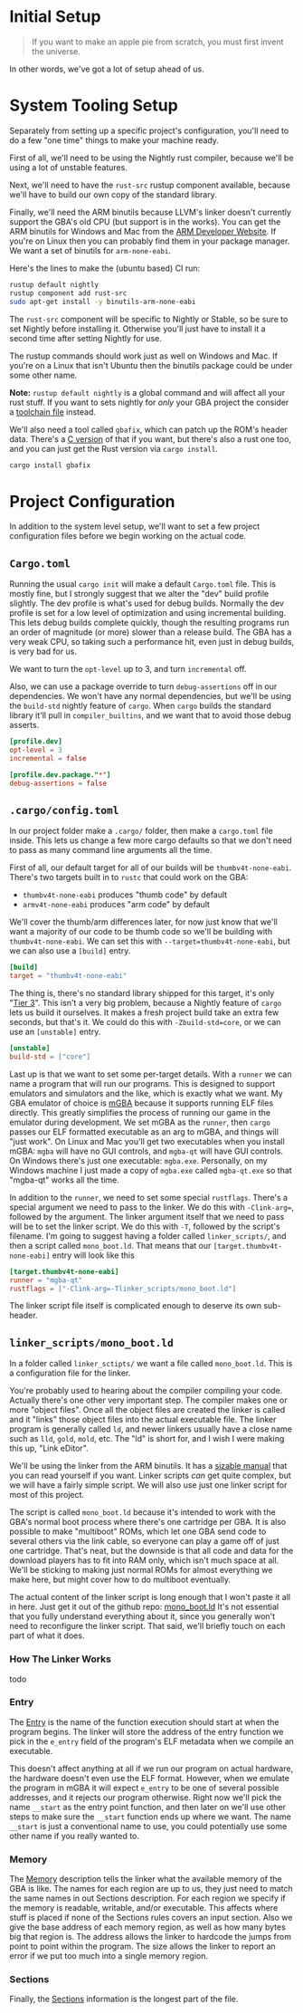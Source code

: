 
# Initial Setup

> If you want to make an apple pie from scratch, you must first invent the universe.

In other words, we've got a lot of setup ahead of us.

# System Tooling Setup

Separately from setting up a specific project's configuration, you'll need to do a few "one time" things to make your machine ready.

First of all, we'll need to be using the Nightly rust compiler, because we'll be using a lot of unstable features.

Next, we'll need to have the `rust-src` rustup component available, because we'll have to build our own copy of the standard library.

Finally, we'll need the ARM binutils because LLVM's linker doesn't currently support the GBA's old CPU (but support is in the works).
You can get the ARM binutils for Windows and Mac from the [ARM Developer Website](https://developer.arm.com/downloads/-/arm-gnu-toolchain-downloads).
If you're on Linux then you can probably find them in your package manager.
We want a set of binutils for `arm-none-eabi`.

Here's the lines to make the (ubuntu based) CI run:

```sh
rustup default nightly
rustup component add rust-src
sudo apt-get install -y binutils-arm-none-eabi
```

The `rust-src` component will be specific to Nightly or Stable, so be sure to set Nightly before installing it.
Otherwise you'll just have to install it a second time after setting Nightly for use.

The rustup commands should work just as well on Windows and Mac.
If you're on a Linux that isn't Ubuntu then the binutils package could be under some other name.

**Note:** `rustup default nightly` is a global command and will affect all your rust stuff.
If you want to sets nightly for *only* your GBA project the consider a [toolchain file](https://rust-lang.github.io/rustup/overrides.html?#the-toolchain-file) instead.

We'll also need a tool called `gbafix`, which can patch up the ROM's header data.
There's a [C version](https://github.com/devkitPro/gba-tools) of that if you want,
but there's also a rust one too, and you can just get the Rust version via `cargo install`.

```sh
cargo install gbafix
```

# Project Configuration

In addition to the system level setup, we'll want to set a few project configuration files before we begin working on the actual code.

## `Cargo.toml`

Running the usual `cargo init` will make a default `Cargo.toml` file.
This is mostly fine, but I strongly suggest that we alter the "dev" build profile slightly.
The dev profile is what's used for debug builds.
Normally the dev profile is set for a low level of optimization and using incremental building.
This lets debug builds complete quickly, though the resulting programs run an order of magnitude (or more) slower than a release build.
The GBA has a very weak CPU, so taking such a performance hit, even just in debug builds, is very bad for us.

We want to turn the `opt-level` up to 3, and turn `incremental` off.

Also, we can use a package override to turn `debug-assertions` off in our dependencies.
We won't have any normal dependencies, but we'll be using the `build-std` nightly feature of `cargo`.
When `cargo` builds the standard library it'll pull in `compiler_builtins`, and we want that to avoid those debug asserts.

```toml
[profile.dev]
opt-level = 3
incremental = false

[profile.dev.package."*"]
debug-assertions = false
```

## `.cargo/config.toml`

In our project folder make a `.cargo/` folder, then make a `cargo.toml` file inside.
This lets us change a few more cargo defaults so that we don't need to pass as many command line arguments all the time.

First of all, our default target for all of our builds will be `thumbv4t-none-eabi`.
There's two targets built in to `rustc` that could work on the GBA:

* `thumbv4t-none-eabi` produces "thumb code" by default
* `armv4t-none-eabi` produces "arm code" by default

We'll cover the thumb/arm differences later,
for now just know that we'll want a majority of our code to be thumb code so we'll be building with `thumbv4t-none-eabi`.
We can set this with `--target=thumbv4t-none-eabi`, but we can also use a `[build]` entry.

```toml
[build]
target = "thumbv4t-none-eabi"
```

The thing is, there's no standard library shipped for this target, it's only "[Tier 3](https://doc.rust-lang.org/rustc/target-tier-policy.html)".
This isn't a very big problem, because a Nightly feature of `cargo` lets us build it ourselves.
It makes a fresh project build take an extra few seconds, but that's it.
We could do this with `-Zbuild-std=core`, or we can use an `[unstable]` entry.

```toml
[unstable]
build-std = ["core"]
```

Last up is that we want to set some per-target details.
With a `runner` we can name a program that will run our programs.
This is designed to support emulators and simulators and the like, which is exactly what we want.
My GBA emulator of choice is [mGBA](https://mgba.io/) because it supports running ELF files directly.
This greatly simplifies the process of running our game in the emulator during development.
We set mGBA as the `runner`, then `cargo` passes our ELF formatted executable as an arg to mGBA, and things will "just work".
On Linux and Mac you'll get two executables when you install mGBA: `mgba` will have no GUI controls, and `mgba-qt` will have GUI controls.
On Windows there's just one executable: `mgba.exe`.
Personally, on my Windows machine I just made a copy of `mgba.exe` called `mgba-qt.exe` so that "mgba-qt" works all the time.

In addition to the `runner`, we need to set some special `rustflags`.
There's a special argument we need to pass to the linker.
We do this with `-Clink-arg=`, followed by the argument.
The linker argument itself that we need to pass will be to set the linker script.
We do this with `-T`, followed by the script's filename.
I'm going to suggest having a folder called `linker_scripts/`, and then a script called `mono_boot.ld`.
That means that our `[target.thumbv4t-none-eabi]` entry will look like this

```toml
[target.thumbv4t-none-eabi]
runner = "mgba-qt"
rustflags = ["-Clink-arg=-Tlinker_scripts/mono_boot.ld"]
```

The linker script file itself is complicated enough to deserve its own sub-header.

## `linker_scripts/mono_boot.ld`

In a folder called `linker_sctipts/` we want a file called `mono_boot.ld`.
This is a configuration file for the linker.

You're probably used to hearing about the compiler compiling your code.
Actually there's one other very important step.
The compiler makes one or more "object files".
Once all the object files are created the linker is called and it "links" those object files into the actual executable file.
The linker program is generally called `ld`, and newer linkers usually have a close name such as `lld`, `gold`, `mold`, etc.
The "ld" is short for, and I wish I were making this up, "Link eDitor".

We'll be using the linker from the ARM binutils.
It has a [sizable manual](https://sourceware.org/binutils/docs/ld/) that you can read yourself if you want.
Linker scripts *can* get quite complex, but we will have a fairly simple script.
We will also use just one linker script for most of this project.

The script is called `mono_boot.ld` because it's intended to work with the GBA's normal boot process where there's one cartridge per GBA.
It is also possible to make "multiboot" ROMs, which let one GBA send code to several others via the link cable, so everyone can play a game off of just one cartridge.
That's neat, but the downside is that all code and data for the download players has to fit into RAM only, which isn't much space at all.
We'll be sticking to making just normal ROMs for almost everything we make here, but might cover how to do multiboot eventually.

The actual content of the linker script is long enough that I won't paste it all in here.
Just get it out of the github repo: [mono_boot.ld](https://github.com/Lokathor/gba-from-scratch-rs/blob/main/linker_scripts/mono_boot.ld)
It's not essential that you fully understand everything about it, since you generally won't need to reconfigure the linker script.
That said, we'll briefly touch on each part of what it does.

### How The Linker Works

todo

### Entry

The [Entry](https://sourceware.org/binutils/docs/ld/Entry-Point.html) is the name of the function execution should start at when the program begins.
The linker will store the address of the entry function we pick in the `e_entry` field of the program's ELF metadata when we compile an executable.

This doesn't affect anything at all if we run our program on actual hardware, the hardware doesn't even use the ELF format.
However, when we emulate the program in mGBA it will expect `e_entry` to be one of several possible addresses, and it rejects our program otherwise.
Right now we'll pick the name `__start` as the entry point function, and then later on we'll use other steps to make sure the `__start` function ends up where we want.
The name `__start` is just a conventional name to use, you could potentially use some other name if you really wanted to.

### Memory

The [Memory](https://sourceware.org/binutils/docs/ld/MEMORY.html) description tells the linker what the available memory of the GBA is like.
The names for each region are up to us, they just need to match the same names in out Sections description.
For each region we specify if the memory is readable, writable, and/or executable.
This affects where stuff is placed if none of the Sections rules covers an input section.
Also we give the base address of each memory region, as well as how many bytes big that region is.
The address allows the linker to hardcode the jumps from point to point within the program.
The size allows the linker to report an error if we put too much into a single memory region.

### Sections

Finally, the [Sections](https://sourceware.org/binutils/docs/ld/SECTIONS.html) information is the longest part of the file.
